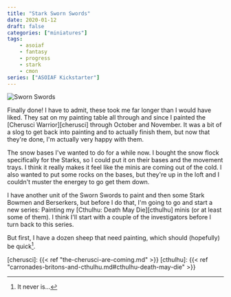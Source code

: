 ```yaml
---
title: "Stark Sworn Swords"
date: 2020-01-12
draft: false
categories: ["miniatures"]
tags:
    - asoiaf
    - fantasy
    - progress
    - stark
    - cmon
series: ["ASOIAF Kickstarter"]
---
```


![Sworn Swords](/stark_sworn_swords.jpg)

Finally done! I have to admit, these took me far longer than I would have liked. They sat on my painting table all through and since I painted the [Cherusci Warrior][cherusci] through October and November. It was a bit of a slog to get back into painting and to actually finish them, but now that they're done, I'm actually very happy with them.

The snow bases I've wanted to do for a while now. I bought the snow flock specifically for the Starks, so I could put it on their bases and the movement trays. I think it really makes it feel like the minis are coming out of the cold. I also wanted to put some rocks on the bases, but they're up in the loft and I couldn't muster the energey to go get them down.

I have another unit of the Sworn Swords to paint and then some Stark Bowmen and Berserkers, but before I do that, I'm going to go and start a new series: Painting my [Cthulhu: Death May Die][cthulhu] minis (or at least some of them). I think I'll start with a couple of the investigators before I turn back to this series.

But first, I have a dozen sheep that need painting, which should (hopefully) be quick[^1].

[cherusci]: {{< ref "the-cherusci-are-coming.md" >}}
[cthulhu]: {{< ref "carronades-britons-and-cthulhu.md#cthulhu-death-may-die" >}}
[^1]: It never is...
